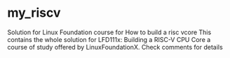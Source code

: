 # my_riscv
Solution for Linux Foundation course for How to build a risc vcore 
This contains the whole solution for  LFD111x: Building a RISC-V CPU Core a course of study offered by LinuxFoundationX. Check comments for details
